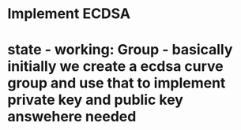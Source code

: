 # Implement ECDSA

# state - working: Group - basically initially we create a ecdsa curve group and use that to implement private key and public key answehere needed

#
